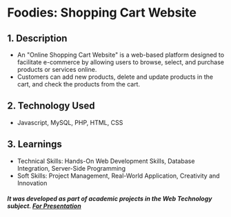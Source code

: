 # Foodies: Shopping Cart Website

## 1. Description
  - An "Online Shopping Cart Website" is a web-based platform designed to facilitate e-commerce by allowing users to browse, select, and purchase products or services online.
  - Customers can add new products, delete and update products in the cart, and check the products from the cart.

## 2. Technology Used
  - Javascript, MySQL, PHP, HTML, CSS

## 3. Learnings
  - Technical Skills: Hands-On Web Development Skills, Database Integration, Server-Side Programming
  - Soft Skills: Project Management, Real-World Application, Creativity and Innovation

##### It was developed as part of academic projects in the Web Technology subject. [For Presentation](https://github.com/dwija12903/foodies-a-shopping-cart-website/blob/main/ppt.pdf)


